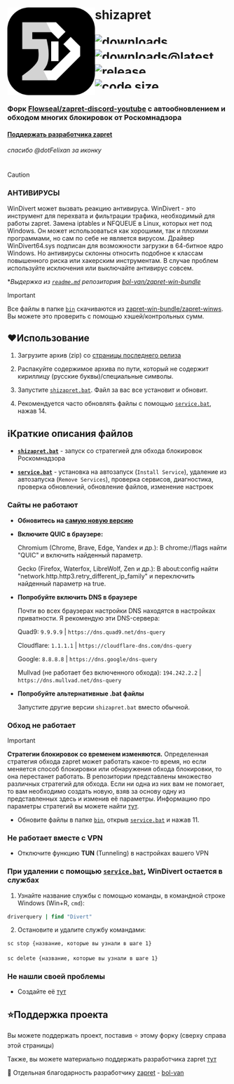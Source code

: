 <div>
  <img src="./.github/Image/shizapret.svg" width="200" height="200" align="left">
  <h1>
   <p align="left">shizapret</p>
  <a href="https://www.github.com/sch-izo/shizapret/releases/"><img alt="downloads"
    src="https://img.shields.io/github/downloads/sch-izo/shizapret/total?labelColor=161616&color=242424" height="21" align="left"/></a>
  </a>
  <br>
  <a href="https://www.github.com/sch-izo/shizapret/releases/latest"><img alt="downloads@latest"
    src="https://img.shields.io/github/downloads/sch-izo/shizapret/latest/total?labelColor=161616&color=242424" height="21" align="left"/></a>
  </a>
  <br>
  <a href="https://www.github.com/sch-izo/shizapret/releases/""><img alt="release"
    src="https://img.shields.io/github/v/release/sch-izo/shizapret?labelColor=161616&color=242424" height="21" align="left"/></a>
  </a>
  <br>
  <a href="https://www.github.com/sch-izo/shizapret/tree/main"><img alt="code size"
    src="https://img.shields.io/github/languages/code-size/sch-izo/shizapret?labelColor=161616&color=242424" height="21" align="left"/></a>
  </a>
  <br>
</div>

### Форк [Flowseal/zapret-discord-youtube](https://github.com/Flowseal/zapret-discord-youtube) c автообновлением и обходом многих блокировок от Роскомнадзора
#### [Поддержать разработчика zapret](https://github.com/bol-van/zapret?tab=readme-ov-file#%D0%BF%D0%BE%D0%B4%D0%B4%D0%B5%D1%80%D0%B6%D0%B0%D1%82%D1%8C-%D1%80%D0%B0%D0%B7%D1%80%D0%B0%D0%B1%D0%BE%D1%82%D1%87%D0%B8%D0%BA%D0%B0)
###### спасибо @dotFelixan за иконку
#

> [!CAUTION]
>
> ### АНТИВИРУСЫ
> WinDivert может вызвать реакцию антивируса.
> WinDivert - это инструмент для перехвата и фильтрации трафика, необходимый для работы zapret.
> Замена iptables и NFQUEUE в Linux, которых нет под Windows.
> Он может использоваться как хорошими, так и плохими программами, но сам по себе не является вирусом.
> Драйвер WinDivert64.sys подписан для возможности загрузки в 64-битное ядро Windows.
> Но антивирусы склонны относить подобное к классам повышенного риска или хакерским инструментам.
> В случае проблем используйте исключения или выключайте антивирус совсем.
>
> **Выдержка из [`readme.md`](https://github.com/bol-van/zapret-win-bundle/blob/master/readme.md#%D0%B0%D0%BD%D1%82%D0%B8%D0%B2%D0%B8%D1%80%D1%83%D1%81%D1%8B) репозитория [bol-van/zapret-win-bundle](https://github.com/bol-van/zapret-win-bundle)*

> [!IMPORTANT]
> Все файлы в папке [`bin`](./bin) скачиваются из [zapret-win-bundle/zapret-winws](https://github.com/bol-van/zapret-win-bundle/tree/master/zapret-winws). Вы можете это проверить с помощью хэшей/контрольных сумм.

## ❤Использование

1. Загрузите архив (zip) со [страницы последнего релиза](https://github.com/sch-izo/shizapret/releases/latest)

2. Распакуйте содержимое архива по пути, который не содержит кириллицу (русские буквы)/специальные символы.

3. Запустите [`shizapret.bat`](./shizapret.bat). Файл за вас все установит и обновит.

4. Рекомендуется часто обновлять файлы с помощью [`service.bat`](./service.bat), нажав 14.

## ℹ️Краткие описания файлов

- [**`shizapret.bat`**](./shizapret.bat) - запуск со стратегией для обхода блокировок Роскомнадзора

- [**`service.bat`**](./service.bat) - установка на автозапуск (`Install Service`), удаление из автозапуска (`Remove Services`), проверка сервисов, диагностика, проверка обновлений, обновление файлов, изменение настроек

### Сайты не работают

- **Обновитесь на [самую новую версию](https://www.github.com/sch-izo/shizapret/releases/latest)**

- **Включите QUIC в браузере:**

  Chromium (Chrome, Brave, Edge, Yandex и др.): В chrome://flags найти "QUIC" и включить найденный параметр.

  Gecko (Firefox, Waterfox, LibreWolf, Zen и др.): В about:config найти "network.http.http3.retry_different_ip_family" и переключить найденный параметр на true.

- **Попробуйте включить DNS в браузере**

  Почти во всех браузерах настройки DNS находятся в настройках приватности. Я рекомендую эти DNS-сервера:
  
  Quad9: `9.9.9.9` | `https://dns.quad9.net/dns-query`

  Cloudflare: `1.1.1.1` | `https://cloudflare-dns.com/dns-query`

  Google: `8.8.8.8` | `https://dns.google/dns-query`

  Mullvad (не работает без включенного обхода): `194.242.2.2` | `https://dns.mullvad.net/dns-query`

- **Попробуйте альтернативные .bat файлы**

  Запустите другие версии `shizapret.bat` вместо обычной.

### Обход не работает

> [!IMPORTANT]
> **Стратегии блокировок со временем изменяются.**
> Определенная стратегия обхода zapret может работать какое-то время, но если меняется способ блокировки или обнаружения обхода блокировки, то она перестанет работать.
> В репозитории представлены множество различных стратегий для обхода. Если ни одна из них вам не помогает, то вам необходимо создать новую, взяв за основу одну из представленных здесь и изменив её параметры.
> Информацию про параметры стратегий вы можете найти [тут](https://github.com/bol-van/zapret/blob/master/docs/readme.md#nfqws).

- Обновите файлы в папке [`bin`](./bin), открыв [`service.bat`](./service.bat) и нажав 11.

### Не работает вместе с VPN

- Отключите функцию **TUN** (Tunneling) в настройках вашего VPN

### При удалении с помощью [**`service.bat`**](./service.bat), WinDivert остается в службах

1. Узнайте название службы с помощью команды, в командной строке Windows (Win+R, `cmd`):

```cmd
driverquery | find "Divert"
```

2. Остановите и удалите службу командами:

```cmd
sc stop {название, которые вы узнали в шаге 1}

sc delete {название, которые вы узнали в шаге 1}
```

### Не нашли своей проблемы

* Создайте её [тут](https://github.com/sch-izo/shizapret/issues)

## ⭐Поддержка проекта

Вы можете поддержать проект, поставив :star: этому форку (сверху справа этой страницы)

Также, вы можете материально поддержать разработчика zapret [тут](https://github.com/bol-van/zapret/issues/590#issuecomment-2408866758)

💖 Отдельная благодарность разработчику [zapret](https://github.com/bol-van/zapret) - [bol-van](https://github.com/bol-van)
